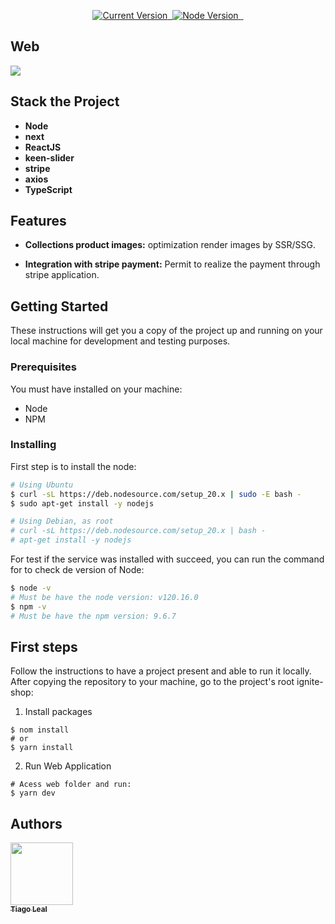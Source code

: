 <p align="center">
  <a href="https://github.com/tiagoleal/ignite_shop">
    <img alt="Current Version" src="https://img.shields.io/badge/version-1.0.0 -blue.svg">
  </a>
  <a href="https://pt-br.reactjs.org/">
    <img alt="" src="https://img.shields.io/badge/React-18.2.73-blue.svg" target="_blank">
  </a>
  <a href="https://nodejs.org/en/">
    <img alt="Node Version" src="https://img.shields.io/badge/node-%3E%3D%2020.16.0-brightgreen" target="_blank">
  </a>
  <a href="https://nextjs.org/docs/deployment">
    <img alt="" src="https://img.shields.io/badge/Next-14.1.4-red.svg" target="_blank">
  </a>
  <a href="https://jestjs.io/">
    <img alt="" src="https://img.shields.io/badge/Typescript-5.5.0-blue.svg" target="_blank">
  </a>
</p>

## Web

![](https://github.com/tiagoleal/ignite_shop/tree/main/src/assets/ignite_shop.gif)

## Stack the Project

- **Node**
- **next**
- **ReactJS**
- **keen-slider**
- **stripe**
- **axios**
- **TypeScript**

## Features

- **Collections product images:** optimization render images by SSR/SSG.

- **Integration with stripe payment:** Permit to realize the payment through 
stripe application.

## Getting Started

These instructions will get you a copy of the project up and running on your local machine for development and testing purposes.

### Prerequisites

You must have installed on your machine:

- Node
- NPM

### Installing

First step is to install the node:

```bash
# Using Ubuntu
$ curl -sL https://deb.nodesource.com/setup_20.x | sudo -E bash -
$ sudo apt-get install -y nodejs

# Using Debian, as root
# curl -sL https://deb.nodesource.com/setup_20.x | bash -
# apt-get install -y nodejs

```

For test if the service was installed with succeed, you can run the command for to check de version of Node:

```bash
$ node -v
# Must be have the node version: v120.16.0
$ npm -v
# Must be have the npm version: 9.6.7
```

## First steps

Follow the instructions to have a project present and able to run it locally.
After copying the repository to your machine, go to the project's root ignite-shop:

1.  Install packages

```
$ nom install
# or 
$ yarn install

```

2.  Run Web Application

```
# Acess web folder and run:
$ yarn dev
```

## Authors

<!-- ALL-CONTRIBUTORS-LIST:START - Do not remove or modify this section -->
<!-- prettier-ignore -->
[<img src="https://avatars1.githubusercontent.com/u/5727529?s=460&v=4" width="100px;"/><br /><sub><b>Tiago Leal</b></sub>](https://github.com/tiagoleal)<br />

